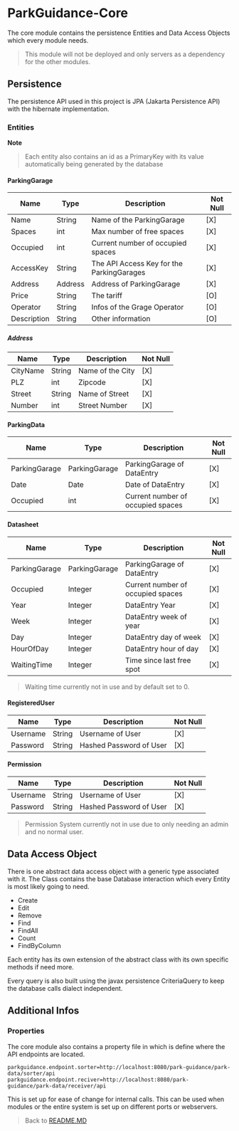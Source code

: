 # ParkGuidance-Core

The core module contains the persistence Entities and Data Access Objects which every module needs.
>This module will not be deployed and only servers as a dependency for the other modules.

## Persistence

The persistence API used in this project is JPA (Jakarta Persistence API) with the hibernate implementation.


### Entities
**Note**
> Each entity also contains an id as a PrimaryKey with its value automatically being generated by the database
#### ParkingGarage

  Name | Type | Description | Not Null
-------|------|------------ | -----------
Name        | String    | Name of the ParkingGarage                 | [X]
Spaces      | int       | Max number of free spaces                 | [X]
Occupied    | int       | Current number of occupied spaces         | [X]
AccessKey   | String    | The API Access Key for the ParkingGarages | [X]
Address     | Address   | Address of ParkingGarage                  | [X]
Price       | String    | The tariff                                | [O]
Operator    | String    | Infos of the Grage Operator               | [O]
Description | String    | Other information                         | [O]

##### Address
  Name | Type | Description | Not Null
-------|------|------------ | -----------
CityName    | String    | Name of the City  | [X]
PLZ         | int       | Zipcode           | [X]
Street      | String    | Name of Street    | [X]
Number      | int       | Street Number     | [X]

#### ParkingData
  Name | Type | Description | Not Null
-------|------|------------ | -----------
ParkingGarage| ParkingGarage| ParkingGarage of DataEntry        | [X]
Date         | Date         | Date of DataEntry                 | [X]
Occupied     | int          | Current number of occupied spaces | [X]

#### Datasheet
  Name | Type | Description | Not Null
-------|------|------------ | -----------
ParkingGarage| ParkingGarage| ParkingGarage of DataEntry        | [X]
Occupied     | Integer      | Current number of occupied spaces | [X]
Year         | Integer      | DataEntry Year                    | [X]
Week         | Integer      | DataEntry week of year            | [X]
Day          | Integer      | DataEntry day of week             | [X]
HourOfDay    | Integer      | DataEntry hour of day             | [X]
WaitingTime  | Integer      | Time since last free spot         | [X]

> Waiting time currently not in use and by default set to 0.

#### RegisteredUser
  Name | Type | Description | Not Null
-------|------|------------ | -----------
Username    | String    | Username of User          | [X]
Password    | String    | Hashed Password of User   | [X]

#### Permission
  Name | Type | Description | Not Null
-------|------|------------ | -----------
Username    | String    | Username of User          | [X]
Password    | String    | Hashed Password of User   | [X]

> Permission System currently not in use due to only needing an admin and no normal user.
## Data Access Object

There is one abstract data access object with a generic type associated with it. The Class contains the base Database interaction which every Entity is most likely going to need.

- Create
- Edit
- Remove
- Find
- FindAll
- Count
- FindByColumn

Each entity has its own extension of the abstract class with its own specific methods if need more. 

Every query is also built using the javax persistence CriteriaQuery to keep the database calls dialect independent.

## Additional Infos

### Properties

The core module also contains a property file in which is define where the API endpoints are located. 

```properties
parkguidance.endpoint.sorter=http://localhost:8080/park-guidance/park-data/sorter/api
parkguidance.endpoint.reciver=http://localhost:8080/park-guidance/park-data/receiver/api
```

This is set up for ease of change for internal calls. This can be used when modules or the entire system is set up on different ports or webservers.

>Back to  [README.MD](../README.md)
